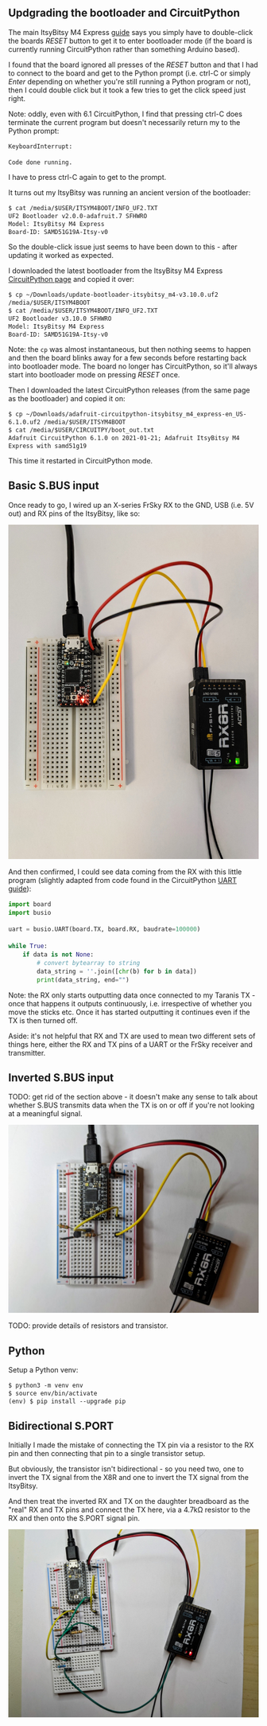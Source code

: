 Updgrading the bootloader and CircuitPython
-------------------------------------------

The main ItsyBitsy M4 Express [guide](https://learn.adafruit.com/introducing-adafruit-itsybitsy-m4?view=all) says you simply have to double-click the boards _RESET_ button to get it to enter bootloader mode (if the board is currently running CircuitPython rather than something Arduino based).

I found that the board ignored all presses of the _RESET_ button and that I had to connect to the board and get to the Python prompt (i.e. ctrl-C or simply _Enter_ depending on whether you're still running a Python program or not), then I could double click but it took a few tries to get the click speed just right.

Note: oddly, even with 6.1 CircuitPython, I find that pressing ctrl-C does terminate the current program but doesn't necessarily return my to the Python prompt:

```
KeyboardInterrupt: 

Code done running.
```

I have to press ctrl-C again to get to the prompt.

It turns out my ItsyBitsy was running an ancient version of the bootloader:

```
$ cat /media/$USER/ITSYM4BOOT/INFO_UF2.TXT 
UF2 Bootloader v2.0.0-adafruit.7 SFHWRO
Model: ItsyBitsy M4 Express
Board-ID: SAMD51G19A-Itsy-v0
```

So the double-click issue just seems to have been down to this - after updating it worked as expected.

I downloaded the latest bootloader from the ItsyBitsy M4 Express [CircuitPython page](https://circuitpython.org/board/itsybitsy_m4_express/) and copied it over:

```
$ cp ~/Downloads/update-bootloader-itsybitsy_m4-v3.10.0.uf2 /media/$USER/ITSYM4BOOT
$ cat /media/$USER/ITSYM4BOOT/INFO_UF2.TXT 
UF2 Bootloader v3.10.0 SFHWRO
Model: ItsyBitsy M4 Express
Board-ID: SAMD51G19A-Itsy-v0
```

Note: the `cp` was almost instantaneous, but then nothing seems to happen and then the board blinks away for a few seconds before restarting back into bootloader mode. The board no longer has CircuitPython, so it'll always start into bootloader mode on pressing _RESET_ once.

Then I downloaded the latest CircuitPython releases (from the same page as the bootloader) and copied it on:

```
$ cp ~/Downloads/adafruit-circuitpython-itsybitsy_m4_express-en_US-6.1.0.uf2 /media/$USER/ITSYM4BOOT
$ cat /media/$USER/CIRCUITPY/boot_out.txt
Adafruit CircuitPython 6.1.0 on 2021-01-21; Adafruit ItsyBitsy M4 Express with samd51g19
```

This time it restarted in CircuitPython mode.

Basic S.BUS input
-----------------

Once ready to go, I wired up an X-series FrSky RX to the GND, USB (i.e. 5V out) and RX pins of the ItsyBitsy, like so:

![basic S.BUS in](images/basic-sbus-in.jpg)

And then confirmed, I could see data coming from the RX with this little program (slightly adapted from code found in the CircuitPython [UART guide](https://learn.adafruit.com/circuitpython-essentials/circuitpython-uart-serial)):

```Python
import board
import busio
 
uart = busio.UART(board.TX, board.RX, baudrate=100000)
 
while True:
    if data is not None:
        # convert bytearray to string
        data_string = ''.join([chr(b) for b in data])
        print(data_string, end="")
```

Note: the RX only starts outputting data once connected to my Taranis TX - once that happens it outputs continuously, i.e. irrespective of whether you move the sticks etc. Once it has started outputting it continues even if the TX is then turned off.

Aside: it's not helpful that RX and TX are used to mean two different sets of things here, either the RX and TX pins of a UART or the FrSky receiver and transmitter. 

Inverted S.BUS input
--------------------

TODO: get rid of the section above - it doesn't make any sense to talk about whether S.BUS transmits data when the TX is on or off if you're not looking at a meaningful signal.

![inverter S.BUS in](images/basic-sbus-in-with-inverter.jpg)

TODO: provide details of resistors and transistor.

Python
------

Setup a Python venv:

```
$ python3 -m venv env
$ source env/bin/activate
(env) $ pip install --upgrade pip
```

Bidirectional S.PORT
--------------------

Initially I made the mistake of connecting the TX pin via a resistor to the RX pin and then connecting that pin to a single transistor setup.

But obviously, the transistor isn't bidirectional - so you need two, one to invert the TX signal from the X8R and one to invert the TX signal from the ItsyBitsy.

And then treat the inverted RX and TX on the daughter breadboard as the "real" RX and TX pins and connect the TX here, via a 4.7k&ohm; resistor to the RX and then onto the S.PORT signal pin.

![S.PORT bidirectional inverted](images/sport-bidirectional-inverted.jpg)
